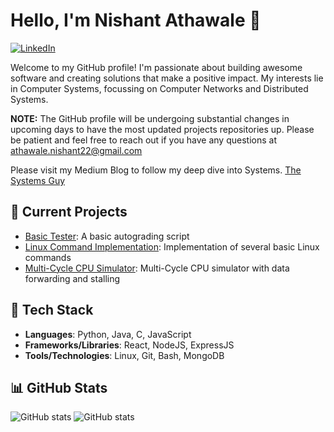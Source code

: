 # Hello, I'm Nishant Athawale 👋

[![LinkedIn](https://img.shields.io/badge/-LinkedIn-blue?style=flat&logo=linkedin&logoColor=white)](https://www.linkedin.com/in/nishant-athawale/)

Welcome to my GitHub profile! I'm passionate about building awesome software and creating solutions that make a positive impact. My interests lie in Computer Systems, focussing on Computer Networks and Distributed Systems. 

**NOTE:** The GitHub profile will be undergoing substantial changes in upcoming days to have the most updated projects repositories up. Please be patient and feel free to reach out if you have any questions at athawale.nishant22@gmail.com

Please visit my Medium Blog to follow my deep dive into Systems.
[The Systems Guy](https://medium.com/the-systems-guy)

## 🔭 Current Projects

- [Basic Tester](https://github.com/nash981/BasicTester): A basic autograding script
- [Linux Command Implementation](https://github.com/nash981/LinuxCommandImplementation): Implementation of several basic Linux commands
- [Multi-Cycle CPU Simulator](https://github.com/nash981/MultiCycleCPU): Multi-Cycle CPU simulator with data forwarding and stalling

## 🌱 Tech Stack

- **Languages**: Python, Java, C, JavaScript
- **Frameworks/Libraries**: React, NodeJS, ExpressJS
- **Tools/Technologies**: Linux, Git, Bash, MongoDB

## 📊 GitHub Stats
![GitHub stats](https://github-readme-stats.vercel.app/api?username=your-username&show_icons=true)
![GitHub stats](https://img.shields.io/github/followers/nash981?label=Followers&style=social)

